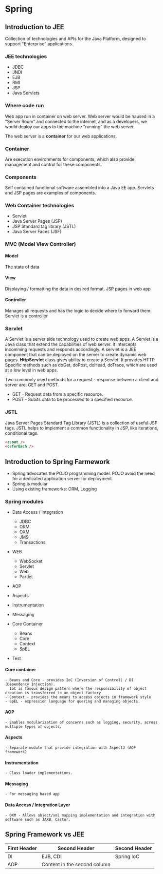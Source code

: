 # Spring

## Introduction to JEE

Collection of technologies and APIs for the Java Platform, designed to support "Enterprise" applications.

### JEE technologies
- JDBC
- JNDI
- EJB
- RMI
- JSP
- Java Servlets

### Where code run
Web app run in container on web server. Web server would be haused in a "Server Room" and connected to the internet,
and as a developers, we would deploy our apps to the machine "running" the web server.

The web server is a **container** for our web applications.

### Container
Are execution environments for components, which also provide management and control for these components.

### Components
Self contained functional software assembled into a Java EE app. Servlets and JSP pages are examples of components.

### Web Container technologies
- Servlet
- Java Server Pages (JSP)
- JSP Standard tag library (JSTL)
- Java Server Faces (JSF)

### MVC (Model View Controller)
#### Model
The state of data
#### View
Displaying / formatting the data in desired format. JSP pages in web app
#### Controller
Manages all requests and has the logic to decide where to forward them.
Servlet is a controller

### Servlet
A Servlet is a server side technology used to create web apps.
A Servlet is a Java class that extend the capabilities of web server.
It intercepts incomming requests and responds accordingly.
A servlet is a JEE component that can be deployed on the server to create dynamic web pages.
**HttpServlet** class gives ability to create a Servlet.
It provides HTTP Specific methods such as doGet, doPost, doHead, doTrace, which are used at a low level in web apps.

Two commonly used methods for a request - response between a client and server are: GET and POST.
- GET - Request data from a specific resource.
- POST - Subits data to be processed to a specified resource.

### JSTL
Java Server Pages Standard Tag Library (JSTL) is a collection of useful JSP tags.
JSTL helps to implement a common functionality in JSP, like iterations, conditional tags.
```html
<c:out />
<c:forEach />
```

## Introduction to Spring Farmework

- Spring advocates the POJO programming model. POJO avoid the need for a dedicated application server for deployment.
- Spring is modular
- Using existing frameworks: ORM, Logging

### Spring modules

- Data Access / Integration
    - JDBC
    - ORM
    - OXM
    - JMS
    - Transactions

- WEB
    - WebSocket
    - Servlet
    - Web
    - Partlet

- AOP
- Aspects
- Instrumentation
- Messaging

- Core Container
    - Beans
    - Core
    - Context
    - SpEL

- Test


#### Core container
    - Beans and Core - provides IoC (Inversion of Control) / DI (Dependency Injection).
      IoC is famous design pattern where the responsibility of object creation is transferred to an object factory
    - Context - provides the means to access objects in framework style
    - SpEL - expression language for quering and managing objects.
#### AOP
    - Enables modularization of concerns such as logging, security, across multiple types of objects.
#### Aspects
    - Separate module that provide integration with AspectJ (AOP framework)
#### Instrumentation
    - Class loader implementations.
#### Messaging
    - For messaging based app
#### Data Access / Integration Layer
    - OXM - Allows object/xml mapping implementation and integration with software such as JAXB, Castor.

## Spring Framework vs JEE

First Header | Second Header | Second Header
------------ | ------------- | -------------
DI | EJB, CDI | Spring IoC
AOP | Content in the second column |


























